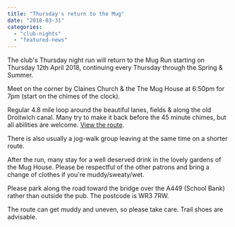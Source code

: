 ```yaml
---
title: "Thursday's return to the Mug"
date: "2018-03-31"
categories: 
  - "club-nights"
  - "featured-news"
---
```


The club's Thursday night run will return to the Mug Run starting on Thursday 12th April 2018, continuing every Thursday through the Spring & Summer.

Meet on the corner by Claines Church & the The Mug House at 6:50pm for 7pm (start on the chimes of the clock).

Regular 4.8 mile loop around the beautiful lanes, fields & along the old Droitwich canal. Many try to make it back before the 45 minute chimes, but all abilities are welcome. [View the route](https://www.plotaroute.com/route/333446).

There is also usually a jog-walk group leaving at the same time on a shorter route.

After the run, many stay for a well deserved drink in the lovely gardens of the Mug House. Please be respectful of the other patrons and bring a change of clothes if you're muddy/sweaty/wet.

Please park along the road toward the bridge over the A449 (School Bank) rather than outside the pub. The postcode is WR3 7RW.

The route can get muddy and uneven, so please take care. Trail shoes are advisable.
